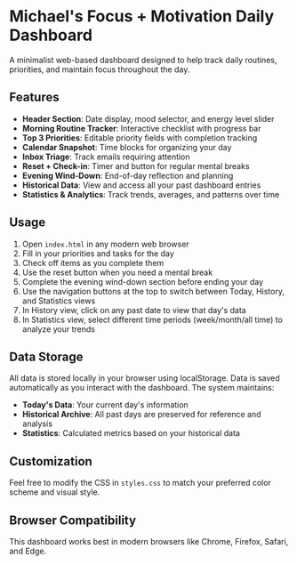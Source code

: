 # Michael's Focus + Motivation Daily Dashboard

A minimalist web-based dashboard designed to help track daily routines, priorities, and maintain focus throughout the day.

## Features

- **Header Section**: Date display, mood selector, and energy level slider
- **Morning Routine Tracker**: Interactive checklist with progress bar
- **Top 3 Priorities**: Editable priority fields with completion tracking
- **Calendar Snapshot**: Time blocks for organizing your day
- **Inbox Triage**: Track emails requiring attention
- **Reset + Check-in**: Timer and button for regular mental breaks
- **Evening Wind-Down**: End-of-day reflection and planning
- **Historical Data**: View and access all your past dashboard entries
- **Statistics & Analytics**: Track trends, averages, and patterns over time

## Usage

1. Open `index.html` in any modern web browser
2. Fill in your priorities and tasks for the day
3. Check off items as you complete them
4. Use the reset button when you need a mental break
5. Complete the evening wind-down section before ending your day
6. Use the navigation buttons at the top to switch between Today, History, and Statistics views
7. In History view, click on any past date to view that day's data
8. In Statistics view, select different time periods (week/month/all time) to analyze your trends

## Data Storage

All data is stored locally in your browser using localStorage. Data is saved automatically as you interact with the dashboard. The system maintains:

- **Today's Data**: Your current day's information
- **Historical Archive**: All past days are preserved for reference and analysis
- **Statistics**: Calculated metrics based on your historical data

## Customization

Feel free to modify the CSS in `styles.css` to match your preferred color scheme and visual style.

## Browser Compatibility

This dashboard works best in modern browsers like Chrome, Firefox, Safari, and Edge.
